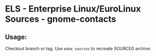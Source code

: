 # ELS - Enterprise Linux/EuroLinux Sources - gnome-contacts
 
## Usage:
  Checkout branch or tag. Use `make sources` to recreate  SOURCE0 archive.
